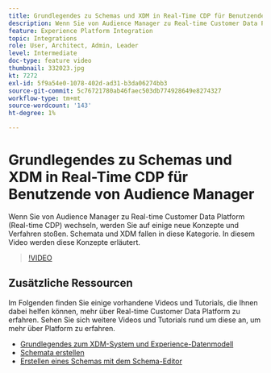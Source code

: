 ```yaml
---
title: Grundlegendes zu Schemas und XDM in Real-Time CDP für Benutzende von Audience Manager
description: Wenn Sie von Audience Manager zu Real-time Customer Data Platform (Real-time CDP) wechseln, werden Sie auf einige neue Konzepte und Verfahren stoßen. Schemata und XDM fallen in diese Kategorie. In diesem Video werden diese Konzepte erläutert.
feature: Experience Platform Integration
topic: Integrations
role: User, Architect, Admin, Leader
level: Intermediate
doc-type: feature video
thumbnail: 332023.jpg
kt: 7272
exl-id: 5f9a54e0-1078-402d-ad31-b3da06274bb3
source-git-commit: 5c76721780ab46faec503db774928649e8274327
workflow-type: tm+mt
source-wordcount: '143'
ht-degree: 1%

---
```


# Grundlegendes zu Schemas und XDM in Real-Time CDP für Benutzende von Audience Manager

Wenn Sie von Audience Manager zu Real-time Customer Data Platform (Real-time CDP) wechseln, werden Sie auf einige neue Konzepte und Verfahren stoßen. Schemata und XDM fallen in diese Kategorie. In diesem Video werden diese Konzepte erläutert.

>[!VIDEO](https://video.tv.adobe.com/v/332023/?quality=12&learn=on)

## Zusätzliche Ressourcen

Im Folgenden finden Sie einige vorhandene Videos und Tutorials, die Ihnen dabei helfen können, mehr über Real-time Customer Data Platform zu erfahren. Sehen Sie sich weitere Videos und Tutorials rund um diese an, um mehr über Platform zu erfahren.

* [Grundlegendes zum XDM-System und Experience-Datenmodell](https://experienceleague.adobe.com/docs/platform-learn/tutorials/schemas/understanding-the-xdm-system-and-experience-data-model.html)
* [Schemata erstellen](https://experienceleague.adobe.com/docs/platform-learn/tutorials/schemas/create-your-first-schema-with-out-of-the-box-components.html)
* [Erstellen eines Schemas mit dem Schema-Editor](https://experienceleague.adobe.com/docs/experience-platform/xdm/tutorials/create-schema-ui.html?lang=en#getting-started)
